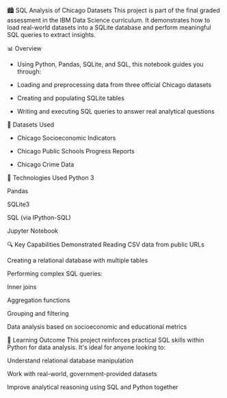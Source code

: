 🏙️ SQL Analysis of Chicago Datasets
This project is part of the final graded assessment in the IBM Data Science curriculum. It demonstrates how to load real-world datasets into a SQLite database and perform meaningful SQL queries to extract insights.

📊 Overview

- Using Python, Pandas, SQLite, and SQL, this notebook guides you through:

- Loading and preprocessing data from three official Chicago datasets

- Creating and populating SQLite tables

- Writing and executing SQL queries to answer real analytical questions

📁 Datasets Used
- Chicago Socioeconomic Indicators

- Chicago Public Schools Progress Reports

- Chicago Crime Data

🧰 Technologies Used
Python 3

Pandas

SQLite3

SQL (via IPython-SQL)

Jupyter Notebook

🔍 Key Capabilities Demonstrated
Reading CSV data from public URLs

Creating a relational database with multiple tables

Performing complex SQL queries:

Inner joins

Aggregation functions

Grouping and filtering

Data analysis based on socioeconomic and educational metrics

📌 Learning Outcome
This project reinforces practical SQL skills within Python for data analysis. It's ideal for anyone looking to:

Understand relational database manipulation

Work with real-world, government-provided datasets

Improve analytical reasoning using SQL and Python together
